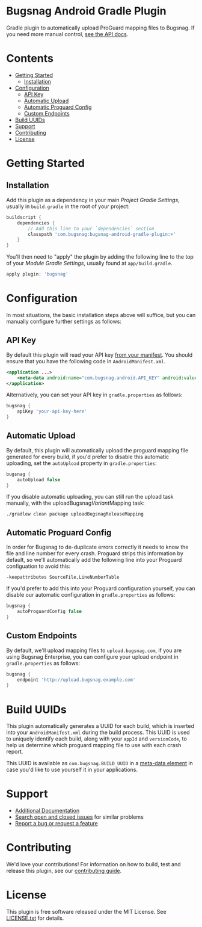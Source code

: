 Bugsnag Android Gradle Plugin
=============================

Gradle plugin to automatically upload ProGuard mapping files to Bugsnag. If you
need more manual control, [see the API docs](https://bugsnag.com/docs/notifiers/android/proguard).

# Contents

- [Getting Started](#getting-started)
    - [Installation](#installation)
- [Configuration](#configuration)
    - [API Key](#api-key)
    - [Automatic Upload](#automatic-upload)
    - [Automatic Proguard Config](#automatic-proguard-config)
    - [Custom Endpoints](#custom-endpoints)
- [Build UUIDs](#build-uuids)
- [Support](#support)
- [Contributing](#contributing)
- [License](#license)


# Getting Started

## Installation

Add this plugin as a dependency in your main *Project Gradle Settings*, usually in `build.gradle` in the root of your project:

```groovy
buildscript {
    dependencies {
        // Add this line to your `dependencies` section
        classpath 'com.bugsnag:bugsnag-android-gradle-plugin:+'
    }
}
```

You'll then need to "apply" the plugin by adding the following line to the top of your *Module Gradle Settings*, usually found at `app/build.gradle`.

```groovy
apply plugin: 'bugsnag'
```


# Configuration

In most situations, the basic installation steps above will suffice, but you can manually configure further settings as follows:

## API Key

By default this plugin will read your API key [from your manifest](https://github.com/bugsnag/bugsnag-android#configuring-your-androidmanifest). You should ensure that you have the following code in `AndroidManifest.xml`.

```xml
<application ...>
    <meta-data android:name="com.bugsnag.android.API_KEY" android:value="your-api-key-here"/>
</application>
```

Alternatively, you can set your API key in `gradle.properties` as follows:

```groovy
bugsnag {
    apiKey 'your-api-key-here'
}
```

## Automatic Upload

By default, this plugin will automatically upload the proguard mapping file generated for every build, if you'd prefer to disable this automatic uploading, set the `autoUpload` property in `gradle.properties`:

```groovy
bugsnag {
    autoUpload false
}
```

If you disable automatic uploading, you can still run the upload task manually, with the uploadBugsnag*Variant*Mapping task:

```shell
./gradlew clean package uploadBugsnagReleaseMapping
```

## Automatic Proguard Config

In order for Bugsnag to de-duplicate errors correctly it needs to know the file and line number for every crash. Proguard strips this information by default, so we'll automatically add the following line into your Proguard configuation to avoid this:

```
-keepattributes SourceFile,LineNumberTable
```

If you'd prefer to add this into your Proguard configuration yourself, you can disable our automatic configuration in `gradle.properties` as follows:

```groovy
bugsnag {
    autoProguardConfig false
}
```

## Custom Endpoints

By default, we'll upload mapping files to `upload.bugsnag.com`, if you are using Bugsnag Enterprise, you can configure your upload endpoint in `gradle.properties` as follows:

```groovy
bugsnag {
    endpoint 'http://upload.bugsnag.example.com'
}
```

# Build UUIDs

This plugin automatically generates a UUID for each build, which is inserted into your `AndroidManifest.xml` during the build process. This UUID is used to uniquely identify each build, along with your `appId` and `versionCode`, to help us determine which proguard mapping file to use with each crash report.

This UUID is available as `com.bugsnag.BUILD_UUID` in a [meta-data element](https://developer.android.com/guide/topics/manifest/meta-data-element.html) in case you'd like to use yourself it in your applications.


# Support

- [Additional Documentation](https://bugsnag.com/docs/notifiers/android/proguard)
- [Search open and closed issues](https://github.com/bugsnag/bugsnag-android-gradle-plugin/issues?utf8=✓&q=is%3Aissue) for similar problems
- [Report a bug or request a feature](https://github.com/bugsnag/bugsnag-android-gradle-plugin/issues/new)


# Contributing

We'd love your contributions! For information on how to build, test and release
this plugin, see our [contributing guide](CONTRIBUTING.md).


# License

This plugin is free software released under the MIT License. See
[LICENSE.txt](LICENSE.txt) for details.
